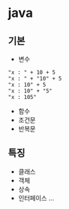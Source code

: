 # java
## 기본
- 변수
```
"x : " + 10 + 5
"x : " + "10" + 5
"x : 10" + 5
"x : 10" + "5"
"x : 105"
```

- 함수
- 조건문
- 반복문
## 특징
- 클래스
- 객체
- 상속
- 인터페이스 ...
